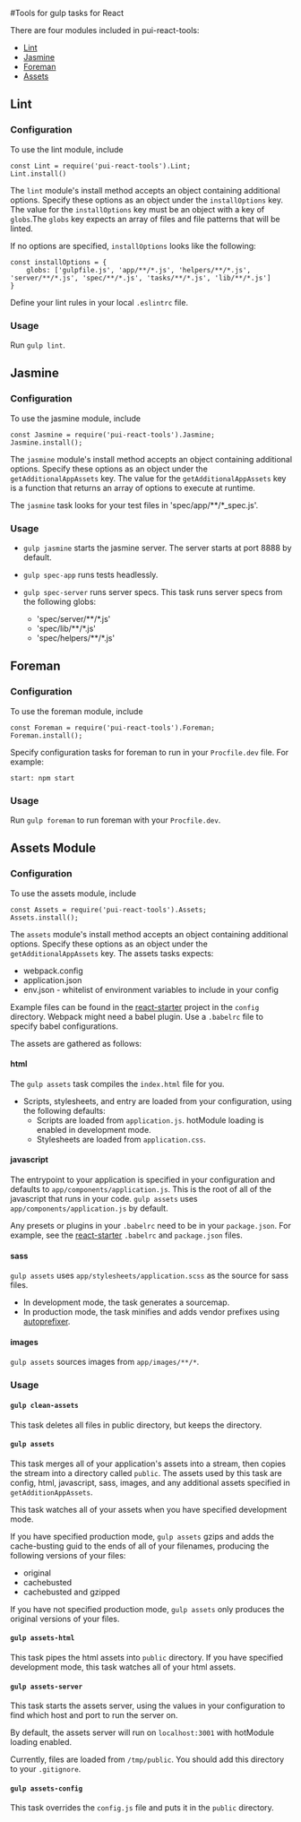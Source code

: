 #Tools for gulp tasks for React

There are four modules included in pui-react-tools:

* [Lint](#lint)
* [Jasmine](#jasmine)
* [Foreman](#foreman)
* [Assets](#assets)

## Lint

### Configuration

To use the lint module, include 
```
const Lint = require('pui-react-tools').Lint;
Lint.install()
```

The `lint` module's install method accepts an object containing additional options. Specify these options as an object
under the `installOptions` key. The value for the `installOptions` key must be an object with a key of `globs`.The 
`globs` key expects an array of files and file patterns that will be linted.

If no options are specified, `installOptions` looks like the following:

```
const installOptions = {
    globs: ['gulpfile.js', 'app/**/*.js', 'helpers/**/*.js', 'server/**/*.js', 'spec/**/*.js', 'tasks/**/*.js', 'lib/**/*.js']
}
```
        
Define your lint rules in your local `.eslintrc` file.

### Usage

Run `gulp lint`.
    
## Jasmine

### Configuration

To use the jasmine module, include

```
const Jasmine = require('pui-react-tools').Jasmine;
Jasmine.install();
```

The `jasmine` module's install method accepts an object containing additional options. Specify these options as an object
under the `getAdditionalAppAssets` key. The value for the `getAdditionalAppAssets` key is a function that returns an 
array of options to execute at runtime.

The `jasmine` task looks for your test files in 'spec/app/**/*_spec.js'.

### Usage

* `gulp jasmine` starts the jasmine server. The server starts at port 8888 by default.
* `gulp spec-app` runs tests headlessly.
* `gulp spec-server` runs server specs. This task runs server specs from the following globs: 

    * 'spec/server/**/*.js'
    * 'spec/lib/**/*.js' 
    * 'spec/helpers/**/*.js'  
    
## Foreman

### Configuration

To use the foreman module, include

```
const Foreman = require('pui-react-tools').Foreman;
Foreman.install();
```

Specify configuration tasks for foreman to run in your `Procfile.dev` file. For example:

```
start: npm start
```

### Usage

Run `gulp foreman` to run foreman with your `Procfile.dev`.

## Assets Module

### Configuration

To use the assets module, include

```
const Assets = require('pui-react-tools').Assets;
Assets.install();
```

The `assets` module's install method accepts an object containing additional options. Specify these options as an object
under the `getAdditionalAppAssets` key. The assets tasks expects:

* webpack.config
* application.json
* env.json - whitelist of environment variables to include in your config

Example files can be found in the [react-starter](https://github.com/pivotal-cf/react-starter) project in the `config` 
directory. Webpack might need a babel plugin. Use a `.babelrc` file to specify babel configurations.

The assets are gathered as follows:

#### html
    
The `gulp assets` task compiles the `index.html` file for you.

* Scripts, stylesheets, and entry are loaded from your configuration, using the following defaults:
    * Scripts are loaded from `application.js`. hotModule loading is enabled in development mode.
    * Stylesheets are loaded from `application.css`.

#### javascript

The entrypoint to your application is specified in your configuration and defaults to `app/components/application.js`.
This is the root of all of the javascript that runs in your code.
`gulp assets` uses `app/components/application.js` by default.

Any presets or plugins in your `.babelrc` need to be in your `package.json`. For example, see the [react-starter](https://github.com/pivotal-cf/react-starter)
`.babelrc` and `package.json` files.

#### sass

`gulp assets` uses `app/stylesheets/application.scss` as the source for sass files.

* In development mode, the task generates a sourcemap.
* In production mode, the task minifies and adds vendor prefixes using [autoprefixer](https://www.npmjs.com/package/gulp-autoprefixer).

#### images

`gulp assets` sources images from `app/images/**/*`.


### Usage

#### `gulp clean-assets`

This task deletes all files in public directory, but keeps the directory.

#### `gulp assets`

This task merges all of your application's assets into a stream, then copies the stream into a directory called `public`.
The assets used by this task are config, html, javascript, sass, images, and any additional assets specified in `getAdditionAppAssets`.

This task watches all of your assets when you have specified development mode.

If you have specified production mode, `gulp assets` gzips and adds the cache-busting guid to the ends of all of your
filenames, producing the following versions of your files:

* original
* cachebusted
* cachebusted and gzipped

If you have not specified production mode, `gulp assets` only produces the original versions of your files.

#### `gulp assets-html`

This task pipes the html assets into `public` directory. If you have specified development mode, this task watches all
of your html assets.

#### `gulp assets-server`

This task starts the assets server, using the values in your configuration to find which host and port to run the server on.

By default, the assets server will run on `localhost:3001` with hotModule loading enabled.

Currently, files are loaded from `/tmp/public`. You should add this directory to your `.gitignore`.
   
#### `gulp assets-config`

This task overrides the `config.js` file and puts it in the `public` directory.
